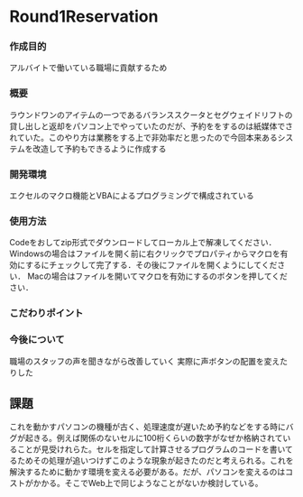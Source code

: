 # Round1Reservation

### 作成目的
アルバイトで働いている職場に貢献するため

### 概要
ラウンドワンのアイテムの一つであるバランススクータとセグウェイドリフトの貸し出しと返却をパソコン上でやっていたのだが、予約ををするのは紙媒体でされていた。このやり方は業務をする上で非効率だと思ったので今回本来あるシステムを改造して予約もできるように作成する

### 開発環境
エクセルのマクロ機能とVBAによるプログラミングで構成されている

### 使用方法
Codeをおしてzip形式でダウンロードしてローカル上で解凍してください．
Windowsの場合はファイルを開く前に右クリックでプロパティからマクロを有効にするにチェックして完了する．その後にファイルを開くようにしてください．
Macの場合はファイルを開いてマクロを有効にするのボタンを押してください．

### こだわりポイント

### 今後について
職場のスタッフの声を聞きながら改善していく
実際に声ボタンの配置を変えたりした

## 課題
これを動かすパソコンの機種が古く、処理速度が遅いため予約などをする時にバグが起きる。例えば関係のないセルに100桁くらいの数字がなぜか格納されていることが見受けれらた。セルを指定して計算させるプログラムのコードを書いてるためその処理が追いつけずこのような現象が起きたのだと考えられる。これを解決するために動かす環境を変える必要がある。だが、パソコンを変えるのはコストがかかる。そこでWeb上で同じようなことがないか検討している。
